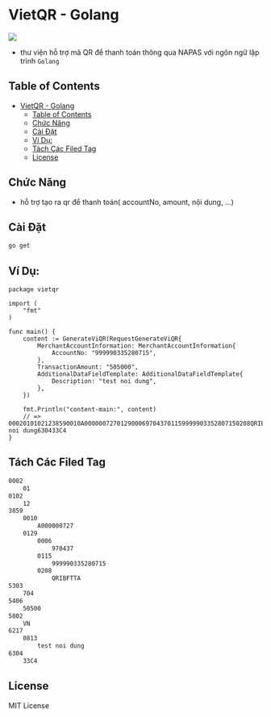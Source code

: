 # VietQR - Golang
![](https://res.cloudinary.com/taskmanagereaglob123/image/upload/v1641970995/VietQR.46a78cbb_utwzzh.png)

- thư viện hỗ trợ mã QR để thanh toán thông qua NAPAS với ngôn ngữ lập trình `Golang`

## Table of Contents

- [VietQR - Golang](#vietqr---golang)
  - [Table of Contents](#table-of-contents)
  - [Chức Năng](#chức-năng)
  - [Cài Đặt](#cài-đặt)
  - [Ví Dụ:](#ví-dụ)
  - [Tách Các Filed Tag](#tách-các-filed-tag)
  - [License](#license)

## Chức Năng
- hỗ trợ tạo ra qr để thanh toán( accountNo, amount, nội dung, ...)

## Cài Đặt

```bash
go get
```

## Ví Dụ:
```golang
package vietqr

import (
	"fmt"
)

func main() {
	content := GenerateViQR(RequestGenerateViQR{
		MerchantAccountInformation: MerchantAccountInformation{
			AccountNo: "999990335280715",
		},
		TransactionAmount: "505000",
		AdditionalDataFieldTemplate: AdditionalDataFieldTemplate{
			Description: "test noi dung",
		},
	})

	fmt.Println("content-main:", content)
    // => 00020101021238590010A0000007270129000697043701159999903352807150208QRIBFTTA53037045406505005802VN62170813test noi dung630433C4
}
```

## Tách Các Filed Tag
```txt
0002
    01
0102
    12
3859
    0010
        A000000727
    0129
        0006
            970437
        0115
            999990335280715
        0208
            QRIBFTTA
5303
    704
5406
    50500
5802
    VN
6217
    0813
        test noi dung
6304
    33C4
```

## License
MIT License